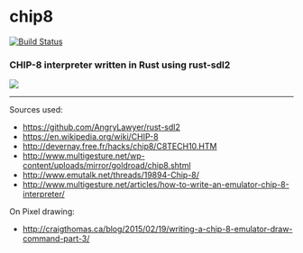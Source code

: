 # chip8
[![Build Status](https://travis-ci.org/stianeklund/chip8.svg?branch=master)](https://travis-ci.org/stianeklund/chip8)

### CHIP-8 interpreter written in Rust using rust-sdl2



![](http://i.imgur.com/CztbPFk.png)

---

Sources used:
* https://github.com/AngryLawyer/rust-sdl2
* https://en.wikipedia.org/wiki/CHIP-8
* http://devernay.free.fr/hacks/chip8/C8TECH10.HTM
* http://www.multigesture.net/wp-content/uploads/mirror/goldroad/chip8.shtml
* http://www.emutalk.net/threads/19894-Chip-8/
* http://www.multigesture.net/articles/how-to-write-an-emulator-chip-8-interpreter/

On Pixel drawing:

* http://craigthomas.ca/blog/2015/02/19/writing-a-chip-8-emulator-draw-command-part-3/
